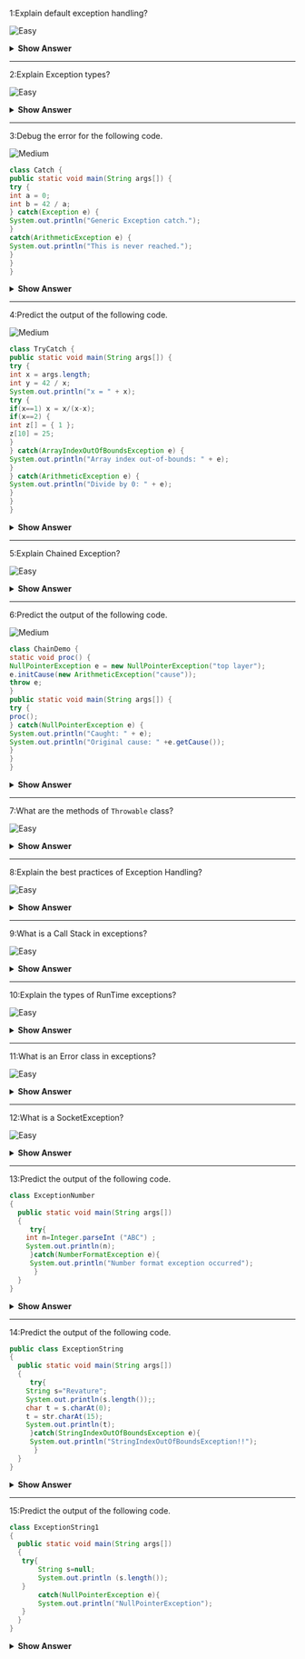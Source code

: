 1:Explain default exception handling? 

![Easy](https://github.com/revaturelabs/interviewquestions/blob/dev/ComplexityTags/simple%20(2).svg)

<details><summary><b> Show Answer</b></summary>
	
>- Whenever an exception has occurred, the method creates an Object known as an Exception Object and hands it off to the run-time system(JVM). The exception object contains the name and description of the exception and the current state of the program where the exception has occurred. Creating the Exception Object and handling it in the run-time system is called throwing an Exception. There might be a list of the methods that had been called to get to the method where an exception occurred. This ordered list of the methods is called Call Stack. 
>- The run-time system searches the call stack to find the method that contains a block of code that can handle the occurred exception. The block of the code is called an Exception handler.The run-time system starts searching from the method in which the exception occurred, and proceeds through the call stack in the reverse order in which methods were called.If it finds an appropriate handler, then it passes the occurred exception to it. An appropriate handler means the type of the exception object thrown matches the type of the exception object it can handle.
>- If the run-time system searches all the methods on the call stack and couldn’t have found the appropriate handler, then the run-time system handover the Exception Object to the default exception handler, which is part of the run-time system. 
	
</details>


---

2:Explain Exception types? 

![Easy](https://github.com/revaturelabs/interviewquestions/blob/dev/ComplexityTags/simple%20(2).svg)

<details><summary><b> Show Answer</b></summary>
	
>- All exception types are subclasses of the built-in class Throwable. Which
is at the top of the exception class hierarchy. Immediately below Throwable class, there are two subclasses that partition exceptions into two distinct branches. One branch is headed by Exception. This class is used for exceptional conditions that user programs should catch. This is also the class that you will subclass to create your own custom exception types. 
>- The another subclass of Exception is  RuntimeException class and exceptions of this type are automatically defined for the programs that you write and include things such as divide by zero,array index bounds.The other branch is topped by Error, which defines exceptions that are not expected to be caught under normal circumstances by your program. Exceptions of type Error are used by the Java run-time system to indicate errors having to do with the run-time environment, itself. Stack overflow is an example of such an error.
	
</details>


---

3:Debug the error for the following code.

![Medium](https://github.com/revaturelabs/interviewquestions/blob/dev/ComplexityTags/Medium%20(2).svg)

 ``` java 
class Catch {
public static void main(String args[]) {
try {
int a = 0;
int b = 42 / a;
} catch(Exception e) {
System.out.println("Generic Exception catch.");
}
catch(ArithmeticException e) { 
System.out.println("This is never reached.");
}
}
}
```
<details><summary><b> Show Answer</b></summary>
	
```java
	
catch(ArithmeticException e) { 
System.out.println("This is never reached.");
}
catch(Exception e) {
System.out.println("Generic Exception catch.");
}

```
	
<details><summary><b> Explanation</b></summary>

>reverse the order of the catch statements.
	
</details>
</details>

---

4:Predict the output of  the following code.

![Medium](https://github.com/revaturelabs/interviewquestions/blob/dev/ComplexityTags/Medium%20(2).svg)

 ``` java 
class TryCatch {
public static void main(String args[]) {
try {
int x = args.length;
int y = 42 / x;
System.out.println("x = " + x);
try { 
if(x==1) x = x/(x-x); 
if(x==2) {
int z[] = { 1 };
z[10] = 25; 
}
} catch(ArrayIndexOutOfBoundsException e) {
System.out.println("Array index out-of-bounds: " + e);
}
} catch(ArithmeticException e) {
System.out.println("Divide by 0: " + e);
}
}
}
```
<details><summary><b> Show Answer</b></summary>	
	
```java
C:\>java TryCatch
Divide by 0: java.lang.ArithmeticException: / by zero
C:\>java TryCatch One
a = 1
Divide by 0: java.lang.ArithmeticException: / by zero
C:\>java TryCatch One Two
a = 2
Array index out-of-bounds:
java.lang.ArrayIndexOutOfBoundsException
```
	
</details>

---

5:Explain Chained Exception? 

![Easy](https://github.com/revaturelabs/interviewquestions/blob/dev/ComplexityTags/simple%20(2).svg)

<details><summary><b> Show Answer</b></summary>
	
>The chained exception feature allows you to associate another exception with an exception.This second exception describes the cause of the first exception. For example,In a situation where a method throws an ArithmeticException because of an attempt to divide by zero. However, the actual cause of the problem was that an I/O error occurred, which caused the divisor to be set improperly. Although the method must certainly throw
an ArithmeticException, since that is the error that occurred, you might also want to let the calling code know that the underlying cause was an I/O error. Chained exceptions let you handle this, and any other situation in which layers of exceptions exist.
	
</details>


---

6:Predict the output of  the following code.

![Medium](https://github.com/revaturelabs/interviewquestions/blob/dev/ComplexityTags/Medium%20(2).svg)

 ``` java 
class ChainDemo {
static void proc() {
NullPointerException e = new NullPointerException("top layer");
e.initCause(new ArithmeticException("cause"));
throw e;
}
public static void main(String args[]) {
try {
proc();
} catch(NullPointerException e) {
System.out.println("Caught: " + e);
System.out.println("Original cause: " +e.getCause());
}
}
}
```
<details><summary><b> Show Answer</b></summary>

```java
Caught: java.lang.NullPointerException: top layer
Original cause: java.lang.ArithmeticException: cause
```
	
<details><summary><b> Explanation</b></summary>

>Chained Exceptions
	
</details>
</details>

---

7:What are the methods of `Throwable` class? 

![Easy](https://github.com/revaturelabs/interviewquestions/blob/dev/ComplexityTags/simple%20(2).svg)

<details><summary><b> Show Answer</b></summary>
	
>methods of Throwable class
	
<details><summary><b> Explanation</b></summary>
	
>`public String getMessage()` – This method returns the message String of Throwable and the message can be provided while creating the exception through its constructor.
	
>`public String getLocalizedMessage() ` – This method is provided so that subclasses can override it to provide a locale-specific message to the calling program. Throwable class implementation of this method use getMessage() method to return the exception message.
	
>`public synchronized Throwable getCause() ` – This method returns the cause of the exception or null if the cause is unknown.
	
>`public String toString()` – This method returns the information about Throwable in String format, the returned String contains the name of Throwable class and localized message.
	
>`public void printStackTrace()` – This method prints the stack trace information to the standard error stream, this method is overloaded and we can pass PrintStream or PrintWriter as an argument to write the stack trace information to the file or stream.
	
</details>
</details>

---

8:Explain the best practices  of Exception Handling? 

![Easy](https://github.com/revaturelabs/interviewquestions/blob/dev/ComplexityTags/simple%20(2).svg)

<details><summary><b> Show Answer</b></summary>
	
> best practices  of Exception Handling
	
<details><summary><b> Explanation</b></summary>
	
>– Base classes of Exception hierarchy don’t provide any useful information, that’s why Java has so many exception classes, such as IOException with further sub-classes as FileNotFoundException, EOFException, etc. We should always throw and catch specific exception classes so that caller will know the root cause of the exception easily and process them. This makes debugging easy and helps client applications handle exceptions appropriately.
	
>– Since java enforces to either handle the checked exception or to declare it in the method signature, sometimes developers tend to catch the exception and log the error. But this practice is harmful because the caller program doesn’t get any notification for the exception. We should catch exceptions only when we can handle them appropriately.While implementing any feature, we should always throw exceptions back to the caller and let them decide how to handle it.
	
>– Since exceptions halt the processing of the program, we should close all the resources in finally block.
	
>– We should always log exception messages and while throwing exceptions provide a clear message so that caller will know easily why the exception occurred. We should always avoid an empty catch block that just consumes the exception and doesn’t provide any meaningful details of the exception for debugging.

>– It’s always better to define an exception handling strategy at the design time and rather than throwing and catching multiple exceptions, we can create a custom exception with an error code and the caller program can handle these error codes. It’s also a good idea to create a utility method to process different error codes and use them.
	
>– When you create your custom exception, make sure it ends with Exception so that it will be clear from the name itself that it’s an exception class. 
	
>– Exceptions are costly and sometimes it’s not required to throw exceptions at all and we can return a boolean variable to the caller program to indicate whether an operation was successful or not. This is helpful where the operation is optional and you don’t want your program to get stuck because it fails. 
	
</details>
</details>

---

9:What is a Call Stack in exceptions? 

![Easy](https://github.com/revaturelabs/interviewquestions/blob/dev/ComplexityTags/simple%20(2).svg)

<details><summary><b> Show Answer</b></summary>
	
>The call stack is the ordered list of methods that had been called to get to a specific method.These are the methods which were called to get to the method in which the error occurred.
	
</details>

---

10:Explain the types of RunTime exceptions? 

![Easy](https://github.com/revaturelabs/interviewquestions/blob/dev/ComplexityTags/simple%20(2).svg)

<details><summary><b> Show Answer</b></summary>
	
>Types of RunTime exceptions
	
<details><summary><b> Explanation</b></summary>
	
>- ArithmeticException is thrown when an exceptional condition has occurred in an arithmetic operation.
>- ArrayIndexOutOfBoundsException is thrown to indicate that an array has been accessed with an illegal index. The index is either negative or greater than or equal to the size of the array.	
>- ClassNotFoundException is raised when we try to access a class whose definition is not found.
>- FileNotFoundException is raised when a file is not accessible or does not open.
>- IOException is thrown when an input-output operation is failed or interrupted.
>- InterruptedException is thrown when a thread is waiting, sleeping, or doing some processing, and it is interrupted.
	
</details>
</details>

---

11:What is an Error class in exceptions? 

![Easy](https://github.com/revaturelabs/interviewquestions/blob/dev/ComplexityTags/simple%20(2).svg)

<details><summary><b> Show Answer</b></summary>
	
>An Error class in exception handling is a subclass of Throwable which represents a serious problem that a reasonable application should not try to catch. The method does not have to declare an Error or any of its subclasses in its throws clause for it to be thrown during the execution of a method. The most common subclasses of the Error class are Java OutOfMemoryError and StackOverflowError classes.
	
</details>
</details>

---

12:What is a SocketException? 

![Easy](https://github.com/revaturelabs/interviewquestions/blob/dev/ComplexityTags/simple%20(2).svg)

<details><summary><b> Show Answer</b></summary>
	
>SocketException occurs on the server-side when the client closed the socket connection before the response could be returned over the socket. For example, by quitting the browser before the response was retrieved. Connection reset simply means that a TCP(Tranmission control protocol) reset  was received. 
	
</details>
</details>

---

13:Predict the output of  the following code.
 ``` java 
class ExceptionNumber
{
   public static void main(String args[])
   {
      try{
	 int n=Integer.parseInt ("ABC") ;
	 System.out.println(n);
      }catch(NumberFormatException e){
	  System.out.println("Number format exception occurred");
       }
   }
}
```
<details><summary><b> Show Answer</b></summary>
	
>Number format exception occurred
	
</details>

---

14:Predict the output of  the following code.
 ``` java 
public class ExceptionString
{
   public static void main(String args[])
   {
      try{
	 String s="Revature";
	 System.out.println(s.length());;
	 char t = s.charAt(0);
	 t = str.charAt(15);
	 System.out.println(t);
      }catch(StringIndexOutOfBoundsException e){
	  System.out.println("StringIndexOutOfBoundsException!!");
       }
   }
}
```
<details><summary><b> Show Answer</b></summary>
	
>StringIndexOutOfBoundsException
	
</details>

---

15:Predict the output of  the following code.
 ``` java 
class ExceptionString1
{
   public static void main(String args[])
   {
	try{
		String s=null;
		System.out.println (s.length());
	}
        catch(NullPointerException e){
		System.out.println("NullPointerException");
	}
   }
}
```
<details><summary><b> Show Answer</b></summary>
	
>NullPointerException
	
</details>

